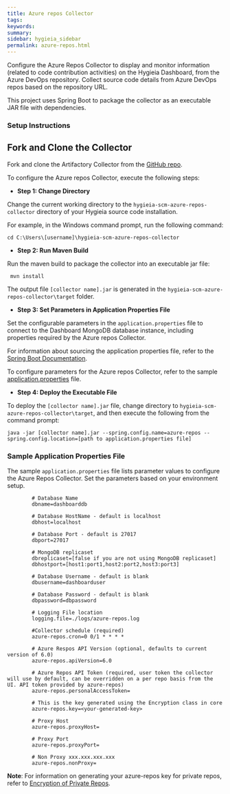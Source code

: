```yaml
---
title: Azure repos Collector
tags:
keywords:
summary:
sidebar: hygieia_sidebar
permalink: azure-repos.html
---
```

Configure the Azure Repos Collector to display and monitor information (related to code contribution activities) on the Hygieia Dashboard, from the Azure DevOps repository. Collect source code details from Azure DevOps repos based on the repository URL.

This project uses Spring Boot to package the collector as an executable JAR file with dependencies.

### Setup Instructions

## Fork and Clone the Collector 

Fork and clone the Artifactory Collector from the [GitHub repo](https://github.com/Hygieia/hygieia-scm-azure-repos-collector). 

To configure the Azure repos Collector, execute the following steps:

*   **Step 1: Change Directory**

Change the current working directory to the `hygieia-scm-azure-repos-collector` directory of your Hygieia source code installation.

For example, in the Windows command prompt, run the following command:

```
cd C:\Users\[username]\hygieia-scm-azure-repos-collector
```

*   **Step 2: Run Maven Build**

Run the maven build to package the collector into an executable jar file:

```
 mvn install
```

The output file `[collector name].jar` is generated in the `hygieia-scm-azure-repos-collector\target` folder.

*   **Step 3: Set Parameters in Application Properties File**

Set the configurable parameters in the `application.properties` file to connect to the Dashboard MongoDB database instance, including properties required by the Azure repos Collector.

For information about sourcing the application properties file, refer to the [Spring Boot Documentation](http://docs.spring.io/spring-boot/docs/current-SNAPSHOT/reference/htmlsingle/#boot-features-external-config-application-property-files).

To configure parameters for the Azure repos Collector, refer to the sample [application.properties](#sample-application-properties-file) file.

*   **Step 4: Deploy the Executable File**

To deploy the `[collector name].jar` file, change directory to `hygieia-scm-azure-repos-collector\target`, and then execute the following from the command prompt:

```
java -jar [collector name].jar --spring.config.name=azure-repos --spring.config.location=[path to application.properties file]
```

### Sample Application Properties File

The sample `application.properties` file lists parameter values to configure the Azure Repos Collector. Set the parameters based on your environment setup.

``` 
		# Database Name
		dbname=dashboarddb

		# Database HostName - default is localhost
		dbhost=localhost

		# Database Port - default is 27017
		dbport=27017

		# MongoDB replicaset
		dbreplicaset=[false if you are not using MongoDB replicaset]
		dbhostport=[host1:port1,host2:port2,host3:port3]

		# Database Username - default is blank
		dbusername=dashboarduser

		# Database Password - default is blank
		dbpassword=dbpassword

		# Logging File location
		logging.file=./logs/azure-repos.log

		#Collector schedule (required)
		azure-repos.cron=0 0/1 * * * *
		
		# Azure Respos API Version (optional, defaults to current version of 6.0)
		azure-repos.apiVersion=6.0

		# Azure Repos API Token (required, user token the collector will use by default, can be overridden on a per repo basis from the UI. API token provided by azure-repos)
		azure-repos.personalAccessToken=
		
		# This is the key generated using the Encryption class in core
		azure-repos.key=<your-generated-key>
		
		# Proxy Host
		azure-repos.proxyHost=
		
		# Proxy Port
		azure-repos.proxyPort=
		
		# Non Proxy xxx.xxx.xxx.xxx
		azure-repos.nonProxy=
```
**Note**: For information on generating your azure-repos key for private repos, refer to [Encryption of Private Repos](../collectors.md#encryption-for-private-repos).
